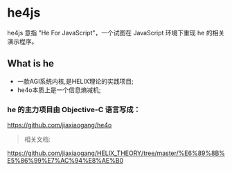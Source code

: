 # he4js

he4js 意指 "He For JavaScript"，一个试图在 JavaScript 环境下重现 he 的相关演示程序。


## What is he 

* 一款AGI系统内核,是HELIX理论的实践项目;
* he4o本质上是一个信息熵减机;

### he 的主力项目由 Objective-C 语言写成：

<https://github.com/jiaxiaogang/he4o>

> 相关文档:

<https://github.com/jiaxiaogang/HELIX_THEORY/tree/master/%E6%89%8B%E5%86%99%E7%AC%94%E8%AE%B0>


